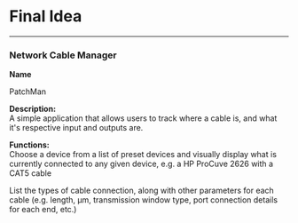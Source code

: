 # Final Idea

---

###  Network Cable Manager

**Name** 

PatchMan


**Description:** <br>
A simple application that allows users to track where a cable is, and what it's respective input and outputs are.

**Functions:** <br>
Choose a device from a list of preset devices and visually display what is currently connected to any given device, e.g. a HP ProCuve 2626 with a CAT5 cable 

List the types of cable connection, along with other parameters for each cable (e.g. length, µm, transmission window type, port connection details for each end, etc.) 
